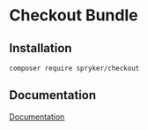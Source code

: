 # Checkout Bundle

## Installation

```
composer require spryker/checkout
```

## Documentation

[Documentation](https://spryker.github.io)
